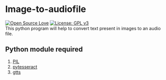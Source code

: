 # Image-to-audiofile
[![Open Source Love](https://badges.frapsoft.com/os/v1/open-source.svg?v=103)](https://github.com/ellerbrock/open-source-badges/)
[![License: GPL v3](https://img.shields.io/badge/License-GPLv3-blue.svg)](https://www.gnu.org/licenses/gpl-3.0)<br>
This python program will help to convert text present in images to an audio file.
<br>
## Python module required
1. [PIL](https://pypi.org/project/Pillow/)
2. [pytesseract](https://pypi.org/project/pytesseract/)
3. [gtts](https://pypi.org/project/gTTS/)
